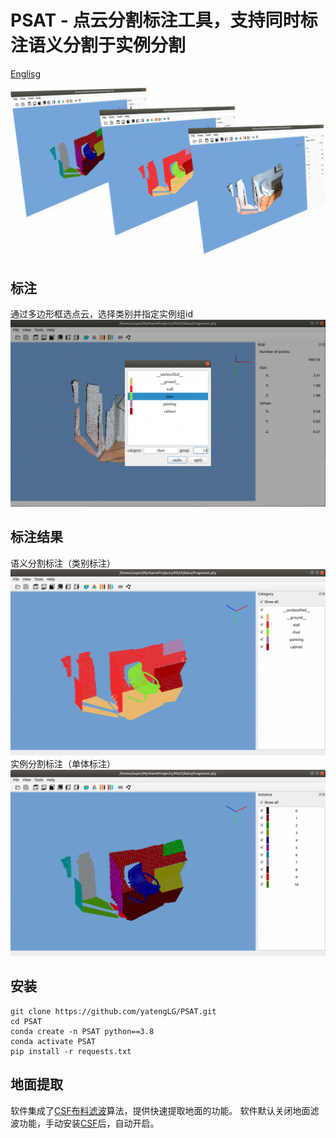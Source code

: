 # PSAT - 点云分割标注工具，支持同时标注语义分割于实例分割
[Englisg](README-en.md)

![](example/pic/psat.png)

## 标注
通过多边形框选点云，选择类别并指定实例组id
![](example/pic/标注.png)
## 标注结果
语义分割标注（类别标注）
![](example/pic/类别.png)
实例分割标注（单体标注）
![](example/pic/实例.png)

## 安装

```shell
git clone https://github.com/yatengLG/PSAT.git
cd PSAT
conda create -n PSAT python==3.8
conda activate PSAT
pip install -r requests.txt
```

## 地面提取
软件集成了[CSF布料滤波](https://github.com/jianboqi/CSF)算法，提供快速提取地面的功能。
软件默认关闭地面滤波功能，手动安装[CSF](https://github.com/jianboqi/CSF#how-to-use-csf-in-python)后，自动开启。
